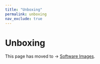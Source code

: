 ```yaml
---
title: "Unboxing"
permalink: unboxing
nav_exclude: true
---
```


# Unboxing

This page has moved to -> [Software Images](noetic_quickstart_unboxing).
